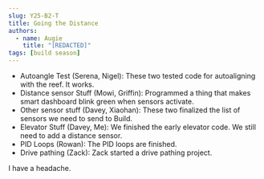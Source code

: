 ```yaml
---
slug: Y25-B2-T
title: Going the Distance
authors:
  - name: Augie
    title: "[REDACTED]"
tags: [build season]
---
```


* Autoangle Test (Serena, Nigel): These two tested code for autoaligning with the reef. It works. 
* Distance sensor Stuff (Mowi, Griffin): Programmed a thing that makes smart dashboard blink green when sensors activate.
* Other sensor stuff (Davey, Xiaohan): These two finalized the list of sensors we need to send to Build. 
* Elevator Stuff (Davey, Me): We finished the early elevator code. We still need to add a distance sensor.
* PID Loops (Rowan): The PID loops are finished.
* Drive pathing (Zack): Zack started a drive pathing project.

I have a headache.